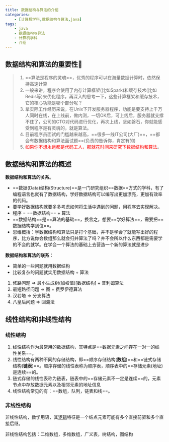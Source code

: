 ```yaml
---
title: 数据结构与算法的介绍
categories: 
    - [计算机学科,数据结构与算法,java]
tags:
    - java
    - 数据结构与算法
    - 计算机学科
    - 介绍
---
```


## 数据结构和算法的重要性:christmas_tree: 

>  1.  ==算法是程序的灵魂==，优秀的程序可以在海量数据计算时，依然保持高速计算
>  2.  一般来讲，程序会使用了内存计算框架(比如Spark)和缓存技术(比如Redis等)来优化程序，再深入的思考一下，这些计算框架和缓存技术，它的核心功能是哪个部分呢？
>  3.  拿实际工作经历来说，在Unix下开发服务器程序，功能是要支持上千万人同时在线，在上线前，做内测，一切OK后，可上线后，服务器就支撑不住了，公司的CTO对代码进行优化，再次上线，坚如磐石，你就能感受到程序是有灵魂的，就是算法。
>  4.  目前程序员面试的门槛越来越高，==很多一线IT公司(大厂)==，==都会有数据结构和算法面试题==(负责的告诉你，肯定有的)
>  5.  <font style="color:red">如果你不想永远都是代码工人，那就花时间来研究下数据结构和算法</font>。

## 数据结构和算法的概述

**数据结构和算法的关系**。

-  ==数据(Data)结构(Structure)==是一门研究组织==数据==方式的学科，有了编程语言也就有了数据结构，学好数据结构可以编写出更加漂亮，更加有效率的代码。
-  要学好数据结构就要多多考虑如何将生活中遇到的问题，用程序去实现解决。
-  程序 = ==数据结构== + 算法
-  ==数据结构==是==算法的基础==，换言之，想要==学好算法==，需要把==数据结构学到位==。
-  思维概括：学数据结构和算法只是打个基础，并不是学会了就能写出好的程序，比方说你会数组那么就会归并算法了吗？并不会所以什么东西都是需要学的不会的就学。在学会一个算法的基础上去营造一个新的算法就是进步

**数据结构和算法的联系**：

-  简单的一些问题就用数据结构
-  比较复杂的问题就实用数据结构 + 算法

1.  修路问题 => 最小生成树(加权值)[数据结构] + 普利姆算法
2.  最短路径问题 => 图 + 费罗伊德算法
3.  汉若塔 => 分支算法
4.  八皇后问题 => 回溯法

## 线性结构和非线性结构

### 线性结构

1.  线性结构作为最常用的数据结构，其特点是==数据元素之间存在一对一的线性关系==。
2.  线性结构有两种不同的存储结构，即==顺序存储结构(**数组**)==和==链式存储结构(**链表**)==。顺序存储的线性表称为顺序表，顺序表中的==存储元素(地址)是连续==的。
3.  链式存储的线性表称为链表，链表中的==存储元素不一定是连续==的，元素节点中存放数据元素以及相邻元素的地址信息
4.  线性结构常见的有：==数组，队列，链表和栈==。

### 非线性结构

非线性结构，数学用语，其[逻辑](https://baike.baidu.com/item/逻辑/543)特征是一个结点元素可能有多个直接前驱和多个直接后继。

非线性结构包括：二维数组，多维数组，广义表，树结构，图结构